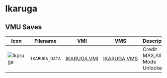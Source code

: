 # Ikaruga

## VMU Saves

| Icon | Filename | VMI | VMS | Description |
|------|----------|-----|-----|-------------|
| ![Ikaruga](../icons/IKARUGA_DATA.GIF) | `IKARUGA_DATA` | [IKARUGA.VMI](IKARUGA.VMI) | [IKARUGA.VMS](IKARUGA.VMS) | Credit MAX,All Mode Unlocked!
